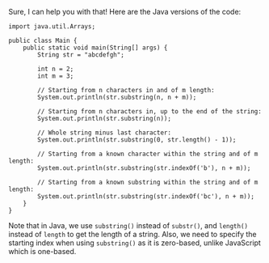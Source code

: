Sure, I can help you with that! Here are the Java versions of the code:
```
import java.util.Arrays;

public class Main {
    public static void main(String[] args) {
        String str = "abcdefgh";
        
        int n = 2;
        int m = 3;
        
        // Starting from n characters in and of m length:
        System.out.println(str.substring(n, n + m));
        
        // Starting from n characters in, up to the end of the string:
        System.out.println(str.substring(n));
        
        // Whole string minus last character:
        System.out.println(str.substring(0, str.length() - 1));
        
        // Starting from a known character within the string and of m length:
        System.out.println(str.substring(str.indexOf('b'), n + m));
        
        // Starting from a known substring within the string and of m length:
        System.out.println(str.substring(str.indexOf('bc'), n + m));
    }
}
```
Note that in Java, we use `substring()` instead of `substr()`, and `length()` instead of `length` to get the length of a string. Also, we need to specify the starting index when using `substring()` as it is zero-based, unlike JavaScript which is one-based.
